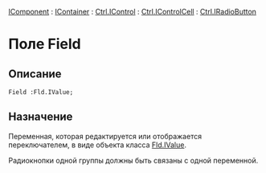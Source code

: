 ﻿---
Link: .Ctrl.IRadioButton.@Field
---

[IComponent](topic:Com.Custom.ComClasses.IComponent.Default) :
[IContainer](topic:Com.Custom.ComClasses.IContainer.Default) :
[Ctrl.IControl](topic:Com.Custom.ComClasses.Ctrl.IControl.Default) :
[Ctrl.IControlCell](topic:Com.Custom.ComClasses.Ctrl.IControlCell.Default) :
[Ctrl.IRadioButton](Default)

# Поле Field

## Описание

    Field :Fld.IValue;

## Назначение

Переменная, которая редактируется или отображается переключателем, в виде
объекта класса [Fld.IValue](topic:.Custom.ComClasses.Fld.IValue.Default).

Радиокнопки одной группы должны быть связаны с одной переменной.